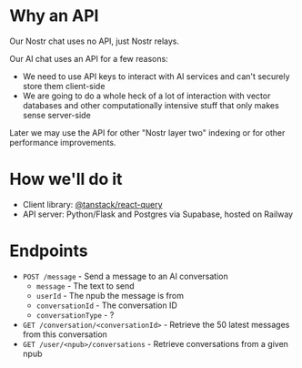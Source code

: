 # Why an API

Our Nostr chat uses no API, just Nostr relays.

Our AI chat uses an API for a few reasons:

- We need to use API keys to interact with AI services and can't securely store them client-side
- We are going to do a whole heck of a lot of interaction with vector databases and other computationally intensive stuff that only makes sense server-side

Later we may use the API for other "Nostr layer two" indexing or for other performance improvements.

# How we'll do it

- Client library: [@tanstack/react-query](https://tanstack.com/query/latest/docs/react/overview)
- API server: Python/Flask and Postgres via Supabase, hosted on Railway

# Endpoints

- `POST /message` - Send a message to an AI conversation
  - `message` - The text to send
  - `userId` - The npub the message is from
  - `conversationId` - The conversation ID
  - `conversationType` - ?
- `GET /conversation/<conversationId>` - Retrieve the 50 latest messages from this conversation
- `GET /user/<npub>/conversations` - Retrieve conversations from a given npub
